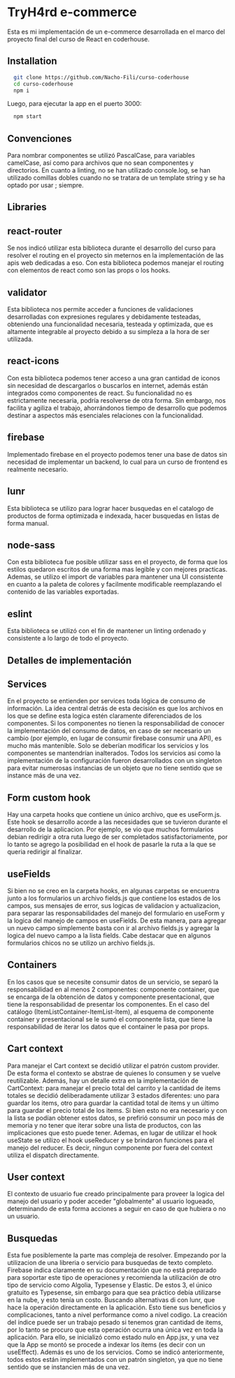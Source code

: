 
# TryH4rd e-commerce

Esta es mi implementación de un e-commerce
desarrollada en el marco del proyecto final
del curso de React en coderhouse.
## Installation

```bash
  git clone https://github.com/Nacho-Fili/curso-coderhouse
  cd curso-coderhouse
  npm i
```

Luego, para ejecutar la app en el puerto 3000:

```bash
  npm start
```
## Convenciones
Para nombrar componentes se utilizó PascalCase, para variables
camelCase, así como para archivos que no sean componentes y directorios.
En cuanto a linting, no se han utilizado console.log, se han utilizado 
comillas dobles cuando no se tratara de un template string y se ha optado
por usar ; siempre.

## **Libraries**

## react-router
Se nos indicó utilizar esta biblioteca durante el
desarrollo del curso para resolver el routing en
el proyecto sin meternos en la implementación de
las apis web dedicadas a eso. Con esta biblioteca
podemos manejar el routing con elementos de react
como son las props o los hooks.

## validator
Esta biblioteca nos permite acceder a funciones de
validaciones desarrolladas con expresiones regulares
y debidamente testeadas, obteniendo una funcionalidad
necesaria, testeada y optimizada, que es altamente integrable
al proyecto debido a su simpleza a la hora de ser utilizada.

## react-icons

Con esta biblioteca podemos tener acceso a una gran cantidad de 
iconos sin necesidad de descargarlos o buscarlos en internet,
además están integrados como componentes de react. Su funcionalidad
no es estrictamente necesaria, podría resolverse de otra forma. Sin embargo,
nos facilita y agiliza el trabajo, ahorrándonos tiempo de desarrollo
que podemos destinar a aspectos más esenciales relaciones con la funcionalidad.

## firebase
Implementado firebase en el proyecto podemos tener una base de datos
sin necesidad de implementar un backend, lo cual para un curso de frontend
es realmente necesario.

## lunr
Esta biblioteca se utilizo para lograr hacer busquedas en el catalogo de productos de forma optimizada e indexada, hacer busquedas en listas de forma manual.

## node-sass
Con esta biblioteca fue posible utilizar sass en el proyecto, de forma que los estilos quedaron escritos de una forma mas legible y con mejores practicas. Ademas, se utilizo el import de variables para mantener una UI consistente en cuanto a la paleta de colores y facilmente modificable reemplazando el contenido de las variables exportadas.

## eslint
Esta biblioteca se utilizó con el fin de mantener un linting ordenado
y consistente a lo largo de todo el proyecto.

## **Detalles de implementación**

## Services
En el proyecto se entienden por services toda lógica de consumo de información.
La idea central detrás de esta decisión es que los archivos en los que se define 
esta logica estén claramente diferenciados de los componentes. Si los componentes no
tienen la responsabilidad de conocer la implementación del consumo de datos, en caso de
ser necesario un cambio (por ejemplo, en lugar de consumir firebase consumir una API), es mucho más mantenible. Solo se deberían modificar los 
servicios y los componentes se mantendrían inalterados.
Todos los servicios asi como la implementación de la configuración fueron desarrollados con un singleton para evitar numerosas instancias de un objeto que no tiene sentido que se instance más de una vez.

## Form custom hook
Hay una carpeta hooks que contiene un único archivo, que es useForm.js.
Este hook se desarrollo acorde a las necesidades que se tuvieron durante el desarrollo de la aplicacion. Por ejemplo, se vio que muchos formularios debian redirigir a otra ruta luego de ser completados satisfactoriamente, por lo tanto se agrego la posibilidad en el hook de pasarle la ruta a la que se queria redirigir al finalizar. 

## useFields
Si bien no se creo en la carpeta hooks, en algunas carpetas se encuentra junto a los formularios un archivo fields.js que contiene los estados de los campos, sus mensajes de error, sus logicas de validacion y actualizacion, para separar las responsabilidades del manejo del formulario en useForm y la logica del manejo de campos en useFields. De esta manera, para agregar un nuevo campo simplemente basta con ir al archivo fields.js y agregar la logica del nuevo campo a la lista fields. Cabe destacar que en algunos formularios chicos no se utilizo un archivo fields.js.

## Containers
En los casos que se necesite consumir datos de un servicio, se separó la responsabilidad
en al menos 2 componentes: componente container, que se encarga de la obtención de datos y 
componente presentacional, que tiene la responsabilidad de presentar los componentes. En el caso del 
catálogo (ItemListContainer-ItemList-Item), al esquema de componente container y presentacional
se le sumó el componente lista, que tiene la responsabilidad de iterar los datos que el container le pasa por 
props.

## Cart context
Para manejar el Cart context se decidió utilizar el patrón custom provider. De esta forma el 
contexto se abstrae de quienes lo consumen y se vuelve reutilizable. Además, hay un detalle extra
en la implementación de CartContext: para manejar el precio total del carrito y la cantidad de items totales
se decidió deliberadamente utilizar 3 estados diferentes: uno para guardar los items, otro para guardar la cantidad
total de items y un último para guardar el precio total de los items. Si bien esto no era necesario y 
con la lista se podían obtener estos datos, se prefirió consumir un poco más de memoria y no tener que iterar sobre
una lista de productos, con las implicaciones que esto puede tener.
Ademas, en lugar de utilizar el hook useState se utilizo el hook useReducer y se brindaron funciones para el manejo del reducer. Es decir, ningun componente por fuera del context utiliza el dispatch directamente.

## User context
El contexto de usuario fue creado principalmente para proveer la logica del manejo del usuario y poder acceder "globalmente" al usuario logueado, determinando de esta forma acciones a seguir en caso de que hubiera o no un usuario.

## Busquedas
Esta fue posiblemente la parte mas compleja de resolver. Empezando por la utilizacion de una libreria o servicio para busquedas de texto completo. Firebase indica claramente en su documentación que no está preparado para soportar este tipo de operaciones y recomienda la utilización de otro tipo de servicio como Algolia, Typesense y Elastic. De estos 3, el único gratuito es Typesense, sin embargo para que sea práctico debía utilizarse en la nube, y esto tenía un costo. Buscando alternativas di con lunr, que hace la operación directamente en la aplicación. Esto tiene sus beneficios y complicaciones, tanto a nivel performance como a nivel codigo. La creación del índice puede ser un trabajo pesado si tenemos gran cantidad de items, por lo tanto se procuro que esta operación ocurra una única vez en toda la aplicación. Para ello, se inicializó como estado nulo en App.jsx, y una vez que la App se montó se procede a indexar los ítems (es decir con un useEffect). Además es uno de los servicios. Como se indicó anteriormente, todos estos están implementados con un patrón singleton, ya que no tiene sentido que se instancien más de una vez.